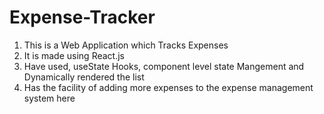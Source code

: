 # Expense-Tracker
1. This is a Web Application which Tracks Expenses
2. It is made using React.js 
3. Have used, useState Hooks, component level state Mangement and Dynamically rendered the list
4. Has the facility of adding more expenses to the expense management system here
